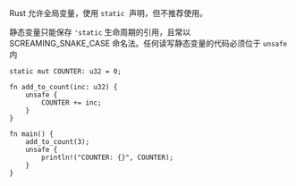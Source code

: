 Rust 允许全局变量，使用 `static` ​ 声明，但不推荐使用。

静态变量只能保存 `'static`​ 生命周期的引用，且常以 SCREAMING_SNAKE_CASE 命名法。任何读写静态变量的代码必须位于 `unsafe`​ 内

```run-rust
static mut COUNTER: u32 = 0;

fn add_to_count(inc: u32) {
    unsafe {
        COUNTER += inc;
    }
}

fn main() {
    add_to_count(3);
    unsafe {
        println!("COUNTER: {}", COUNTER);
    }
}
```